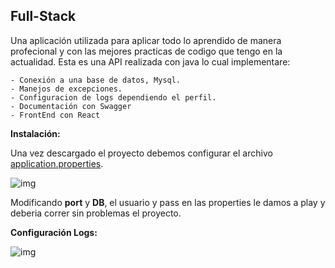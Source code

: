 ## Full-Stack
Una aplicación utilizada para aplicar todo lo aprendido de manera profecional y con las mejores practicas de codigo que tengo en la actualidad.
Esta es una API realizada con java lo cual implementare:

    - Conexión a una base de datos, Mysql.
    - Manejos de excepciones.
    - Configuracion de logs dependiendo el perfil.
    - Documentación con Swagger
    - FrontEnd con React

**Instalación:**

Una vez descargado el proyecto debemos configurar el archivo [application.properties](https://github.com/D3pp3/api_practica_fullstack/blob/main/src/main/resources/application.properties).

![img](https://res.cloudinary.com/depp3dev/image/upload/v1655786494/full-stack/configProperties_cvt3xg.png)

Modificando **port** y **DB**, el usuario y pass en las properties le damos a play y deberia correr sin problemas el proyecto.

**Configuración Logs:**

![img](https://res.cloudinary.com/depp3dev/image/upload/v1656276550/full-stack/configLogBackSpring_jegfg5.png)